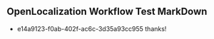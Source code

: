 ## OpenLocalization Workflow Test MarkDown
* e14a9123-f0ab-402f-ac6c-3d35a93cc955 thanks!

<!--HONumber=Jul16_HO4-->


